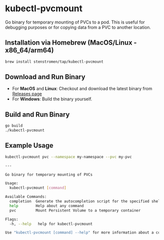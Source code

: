 # kubectl-pvcmount

Go binary for temporary mounting of PVCs to a pod. This is useful for debugging purposes or for copying data from a PVC to another location.

## Installation via Homebrew (MacOS/Linux - x86_64/arm64)

```bash
brew install stenstromen/tap/kubectl-pvcmount
```

## Download and Run Binary

* For **MacOS** and **Linux**: Checkout and download the latest binary from [Releases page](https://github.com/Stenstromen/kubectl-pvcmount/releases/latest/)
* For **Windows**: Build the binary yourself.

## Build and Run Binary

```bash
go build
./kubectl-pvcmount
```

## Example Usage

```bash
kubectl-pvcmount pvc --namespace my-namespace --pvc my-pvc

---

Go binary for temporary mounting of PVCs

Usage:
  kubectl-pvcmount [command]

Available Commands:
  completion  Generate the autocompletion script for the specified shell
  help        Help about any command
  pvc         Mount Persistent Volume to a temporary container

Flags:
  -h, --help   help for kubectl-pvcmount

Use "kubectl-pvcmount [command] --help" for more information about a command.
```
